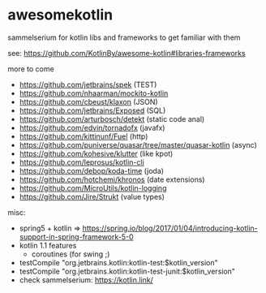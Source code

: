 # awesomekotlin

sammelserium for kotlin libs and frameworks to get familiar with them

see: https://github.com/KotlinBy/awesome-kotlin#libraries-frameworks

more to come
* https://github.com/jetbrains/spek (TEST)
* https://github.com/nhaarman/mockito-kotlin
* https://github.com/cbeust/klaxon (JSON)
* https://github.com/jetbrains/Exposed (SQL)
* https://github.com/arturbosch/detekt (static code anal)
* https://github.com/edvin/tornadofx (javafx)
* https://github.com/kittinunf/Fuel (http)
* https://github.com/puniverse/quasar/tree/master/quasar-kotlin (async)
* https://github.com/kohesive/klutter (like kpot)
* https://github.com/leprosus/kotlin-cli
* https://github.com/debop/koda-time (joda)
* https://github.com/hotchemi/khronos (date extensions)
* https://github.com/MicroUtils/kotlin-logging
* https://github.com/Jire/Strukt (value types)

misc:
* spring5 + kotlin => https://spring.io/blog/2017/01/04/introducing-kotlin-support-in-spring-framework-5-0
* kotlin 1.1 features
    * coroutines (for swing ;)
* testCompile "org.jetbrains.kotlin:kotlin-test:$kotlin_version"
* testCompile "org.jetbrains.kotlin:kotlin-test-junit:$kotlin_version"
* check sammelserium: https://kotlin.link/
